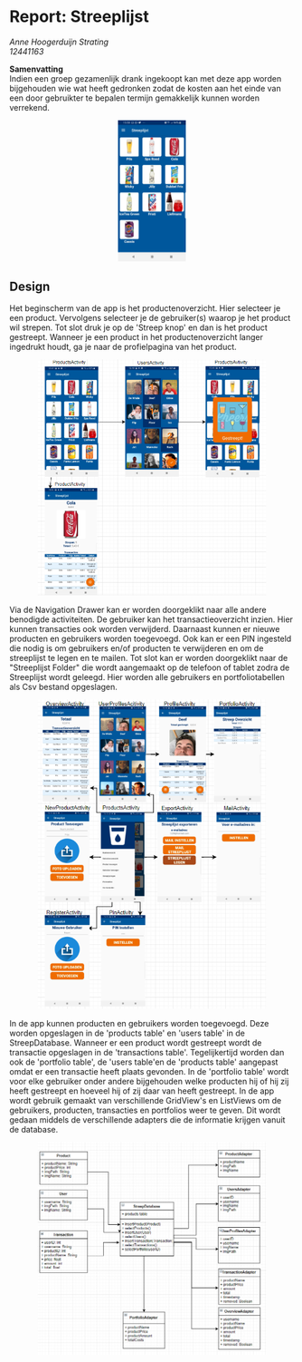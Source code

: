 # Report: Streeplijst

*Anne Hoogerduijn Strating*  
*12441163*  

**Samenvatting**  
Indien een groep gezamenlijk drank ingekoopt kan met deze app worden bijgehouden wie wat heeft gedronken zodat de kosten aan het einde van een door gebruikter te bepalen termijn gemakkelijk kunnen worden verrekend.  

<p align="center">
  <img src="https://github.com/AnneHS/Streeplijst/blob/master/app/doc/ProductsActivity.jpg" height="5%" width="24%"/> 
</p>  

## Design
Het beginscherm van de app is het productenoverzicht. Hier selecteer je een product. Vervolgens selecteer je de gebruiker(s) waarop je het product wil strepen. Tot slot druk je op de 'Streep knop' en dan is het product gestreept. Wanneer je een product in het productenoverzicht langer ingedrukt houdt, ga je naar de profielpagina van het product.

<p align="center">
  <img src="https://github.com/AnneHS/Streeplijst/blob/master/app/doc/DesignHoofd.PNG" height="5%" width="80%"/> 
</p>   

Via de Navigation Drawer kan er worden doorgeklikt naar alle andere benodigde activiteiten. De gebruiker kan het transactieoverzicht inzien. Hier kunnen transacties ook worden verwijderd. Daarnaast kunnen er nieuwe producten en gebruikers worden toegevoegd. Ook kan er een PIN ingesteld die nodig is om gebruikers en/of producten te verwijderen en om de streeplijst te legen en te mailen. Tot slot kan er worden doorgeklikt naar de "Streeplijst Folder" die wordt aangemaakt op de telefoon of tablet zodra de Streeplijst wordt geleegd. Hier worden alle gebruikers en portfoliotabellen als Csv bestand opgeslagen.

<p align="center">
  <img src="https://github.com/AnneHS/Streeplijst/blob/master/app/doc/Design2.PNG" height="5%" width="80%"/> 
</p>  

In de app kunnen producten en gebruikers worden toegevoegd. Deze worden opgeslagen in de 'products table' en 'users table' in de StreepDatabase. Wanneer er een product wordt gestreept wordt de transactie opgeslagen in de 'transactions table'. Tegelijkertijd worden dan ook de 'portfolio table', de 'users table'en de 'products table' aangepast omdat er een transactie heeft plaats gevonden. In de 'portfolio table' wordt voor elke gebruiker onder andere bijgehouden welke producten hij of hij zij heeft gestreept en hoeveel hij of zij daar van heeft gestreept. In de app wordt gebruik gemaakt van verschillende GridView's en ListViews om de gebruikers, producten, transacties en portfolios weer te geven. Dit wordt gedaan middels de verschillende adapters die de informatie krijgen vanuit de database. 

<p align="center">
  <img src="https://github.com/AnneHS/Streeplijst/blob/master/app/doc/UML.PNG" height="5%" width="80%"/> 
</p>  

